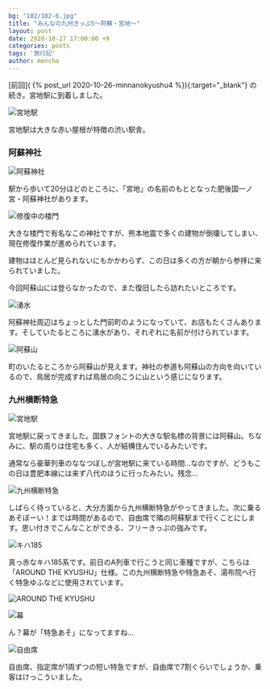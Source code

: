```yaml
---
bg: "102/102-6.jpg"
title: "みんなの九州きっぷ5～阿蘇・宮地～"
layout: post
date: 2020-10-27 17:00:00 +9
categories: posts
tags: '旅行記'
author: mencha
---
```


[前回]( {% post_url 2020-10-26-minnanokyushu4 %}){:target="_blank"} の続き。宮地駅に到着しました。

![宮地駅](https://drive.google.com/uc?export=view&id=1NYD0EXKYmSO3lhA3oa0Kb7uQ1jkDC23U)
<!--more-->
宮地駅は大きな赤い屋根が特徴の渋い駅舎。

### 阿蘇神社

![阿蘇神社](https://drive.google.com/uc?export=view&id=1pHsNAHlswlIzDs7wQUuwRmOEABuDvoWg)

駅から歩いて20分ほどのところに、「宮地」の名前のもととなった肥後国一ノ宮・阿蘇神社があります。

![修復中の楼門](https://drive.google.com/uc?export=view&id=1LFxei0mq91bee73k8GanNtc9ARyKsfuf)

大きな楼門で有名なこの神社ですが、熊本地震で多くの建物が倒壊してしまい、現在修復作業が進められています。

建物はほとんど見られないにもかかわらず、この日は多くの方が朝から参拝に来られていました。

今回阿蘇山には登らなかったので、また復旧したら訪れたいところです。

![湧水](https://drive.google.com/uc?export=view&id=1ImcDEQxLuQed7FFI2iiMTzya8yyu3ori)

阿蘇神社周辺はちょっとした門前町のようになっていて、お店もたくさんあります。そしていたるところに湧水があり、それぞれに名前が付けられています。

![阿蘇山](https://drive.google.com/uc?export=view&id=1dv_k3fXpFgcVR8lqhAsfLarpA8KeHWSs)

町のいたるところから阿蘇山が見えます。神社の参道も阿蘇山の方向を向いているので、鳥居が完成すれば鳥居の向こうに山という感じになります。

### 九州横断特急

![宮地駅](https://drive.google.com/uc?export=view&id=1ftY4iV0AHqCAgmRmdh5Yicf6TiqNtOS6)

宮地駅に戻ってきました。国鉄フォントの大きな駅名標の背景には阿蘇山。ちなみに、駅の周りは住宅も多く、人が結構住んでいるみたいです。

通常なら豪華列車のななつぼしが宮地駅に来ている時間…なのですが、どうもこの日は豊肥本線には来ず八代のほうに行ったみたい。残念…

![九州横断特急](https://drive.google.com/uc?export=view&id=1vAIIUMziD_24W5MnhPMgweoQpE6HdnxZ)

しばらく待っていると、大分方面から九州横断特急がやってきました。次に乗るあそぼーい！までは時間があるので、自由席で隣の阿蘇駅まで行くことにします。思い付きでこんなことができる、フリーきっぷの強みです。

![キハ185](https://drive.google.com/uc?export=view&id=1ZFuVJorMwpy3_Em3y254X39qw1bTVFIu)

真っ赤なキハ185系です。前日のA列車で行こうと同じ車種ですが、こちらは「AROUND THE KYUSHU」仕様。この九州横断特急や特急あそ、湯布院へ行く特急ゆふなどに使用されています。

![AROUND THE KYUSHU](https://drive.google.com/uc?export=view&id=1CrO2Rgf3Pj1WjOddmGDNGAJeWkds3V8I)

![幕](https://drive.google.com/uc?export=view&id=1TIQtReWlLacSwjfHkwbxYPj0K6Io5K90)

ん？幕が「特急あそ」になってますね…

![自由席](https://drive.google.com/uc?export=view&id=1ytyUuoUFmOEySsAplaD8aDAHHeCvx8wL)

自由席、指定席が1両ずつの短い特急ですが、自由席で7割ぐらいでしょうか、乗客はけっこういました。